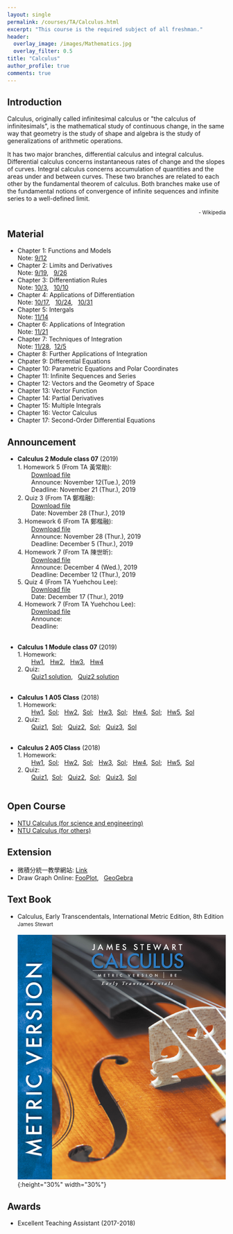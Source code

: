 ```yaml
---
layout: single
permalink: /courses/TA/Calculus.html
excerpt: "This course is the required subject of all freshman."
header:
  overlay_image: /images/Mathematics.jpg
  overlay_filter: 0.5
title: "Calculus"
author_profile: true
comments: true
---
```


## Introduction

Calculus, originally called infinitesimal calculus or "the calculus of infinitesimals", is the mathematical study of continuous change, in the same way that geometry is the study of shape and algebra is the study of generalizations of arithmetic operations.<br>

It has two major branches, differential calculus and integral calculus. Differential calculus concerns instantaneous rates of change and the slopes of curves. Integral calculus concerns accumulation of quantities and the areas under and between curves. These two branches are related to each other by the fundamental theorem of calculus. Both branches make use of the fundamental notions of convergence of infinite sequences and infinite series to a well-defined limit.<br>

<div style="text-align: right"><small> - Wikipedia</small></div>

## Material

   * Chapter 1: Functions and Models<br>
        Note: [9/12](/PDF/courses/TA/Calculus/Note0912.pdf)<br>
   * Chapter 2: Limits and Derivatives<br>
        Note: [9/19](/PDF/courses/TA/Calculus/Note0919.pdf), &nbsp; [9/26](/PDF/courses/TA/Calculus/Note0926.pdf)<br>
   * Chapter 3: Differentiation Rules<br>
        Note: [10/3](/PDF/courses/TA/Calculus/Note1003.pdf), &nbsp; [10/10](/PDF/courses/TA/Calculus/Note1010.pdf)<br>
   * Chapter 4: Applications of Differentiation<br>
        Note: [10/17](/PDF/courses/TA/Calculus/Note1017.pdf), &nbsp; [10/24](/PDF/courses/TA/Calculus/Note1024.pdf), &nbsp; [10/31](/PDF/courses/TA/Calculus/Note1031.pdf)<br>
   * Chapter 5: Intergals<br>
        Note: [11/14](/PDF/courses/TA/Calculus/Note1114.pdf)<br>
   * Chapter 6: Applications of Integration<br>
        Note: [11/21](/PDF/courses/TA/Calculus/Note1121.pdf)<br>
   * Chapter 7: Techniques of Integration<br>
        Note: [11/28](/PDF/courses/TA/Calculus/Note1128.pdf), &nbsp;[12/5](/PDF/courses/TA/Calculus/Note1205.pdf)<br>
   * Chapter 8: Further Applications of Integration<br>
   * Chpater 9: Differential Equations<br>
   * Chapter 10: Parametric Equations and Polar Coordinates<br>
   * Chapter 11: Infinite Sequences and Series<br>
   * Chapter 12: Vectors and the Geometry of Space<br>
   * Chapter 13: Vector Function<br>
   * Chapter 14: Partial Derivatives<br>
   * Chapter 15: Multiple Integrals<br>
   * Chapter 16: Vector Calculus<br>
   * Chapter 17: Second-Order Differential Equations<br>

## Announcement

   * **Calculus 2 Module class 07** (2019)<br/>
    1. Homework 5 (From TA 黃常勛):<br>
    &nbsp; &nbsp; &nbsp; &nbsp; [Download file](/PDF/courses/TA/Calculus/108_1_Hw5.pdf)<br>
    &nbsp; &nbsp; &nbsp; &nbsp; Announce: November 12(Tue.), 2019<br>
    &nbsp; &nbsp; &nbsp; &nbsp; Deadline: November 21 (Thur.), 2019<br>
    2. Quiz 3 (From TA 鄭楷融):<br>
    &nbsp; &nbsp; &nbsp; &nbsp; [Download file](/PDF/courses/TA/Calculus/108_1_Q3.pdf)<br>
    &nbsp; &nbsp; &nbsp; &nbsp; Date: November 28 (Thur.), 2019<br>
    3. Homework 6 (From TA 鄭楷融):<br>
    &nbsp; &nbsp; &nbsp; &nbsp; [Download file](/PDF/courses/TA/Calculus/108_1_Hw6.pdf)<br>
    &nbsp; &nbsp; &nbsp; &nbsp; Announce: November 28 (Thur.), 2019<br>
    &nbsp; &nbsp; &nbsp; &nbsp; Deadline: December 5 (Thur.), 2019<br>
    4. Homework 7 (From TA 陳世昕):<br>
    &nbsp; &nbsp; &nbsp; &nbsp; [Download file](/PDF/courses/TA/Calculus/108_1_Hw7.pdf)<br>
    &nbsp; &nbsp; &nbsp; &nbsp; Announce: December 4 (Wed.), 2019<br>
    &nbsp; &nbsp; &nbsp; &nbsp; Deadline: December 12 (Thur.), 2019<br>
    5. Quiz 4 (From TA Yuehchou Lee):<br>
    &nbsp; &nbsp; &nbsp; &nbsp; [Download file]()<br>
    &nbsp; &nbsp; &nbsp; &nbsp; Date: December 17 (Thur.), 2019<br>
    4. Homework 7 (From TA Yuehchou Lee):<br>
    &nbsp; &nbsp; &nbsp; &nbsp; [Download file]()<br>
    &nbsp; &nbsp; &nbsp; &nbsp; Announce: <br>
    &nbsp; &nbsp; &nbsp; &nbsp; Deadline: <br><br>

   * **Calculus 1 Module class 07** (2019)<br/>
    1. Homework:<br>
    &nbsp; &nbsp; &nbsp; &nbsp; [Hw1](/PDF/courses/TA/Calculus/108_1_Hw1.pdf),
    &nbsp; [Hw2](/PDF/courses/TA/Calculus/108_1_Hw2.pdf),
    &nbsp; [Hw3](/PDF/courses/TA/Calculus/108_1_Hw3.pdf),
    &nbsp; [Hw4](/PDF/courses/TA/Calculus/108_1_Hw4.pdf)<br>
    2. Quiz:<br>
    &nbsp; &nbsp; &nbsp; &nbsp; [Quiz1 solution](/PDF/courses/TA/Calculus/108_1_Q1.pdf),
    &nbsp; [Quiz2 solution](/PDF/courses/TA/Calculus/108_1_Q2.pdf)<br><br>


   * **Calculus 1 A05 Class** (2018)<br/>
    1. Homework:<br>
    &nbsp; &nbsp; &nbsp; &nbsp; [Hw1](/PDF/courses/TA/Calculus/107_1_Hw1.pdf), &nbsp;[Sol](/PDF/courses/TA/Calculus/107_1_Hw1_sol.pdf);
    &nbsp; [Hw2](/PDF/courses/TA/Calculus/107_1_Hw2.pdf), &nbsp;[Sol](/PDF/courses/TA/Calculus/107_1_Hw2_sol.pdf);
    &nbsp; [Hw3](/PDF/courses/TA/Calculus/107_1_Hw3.pdf), &nbsp;[Sol](/PDF/courses/TA/Calculus/107_1_Hw3_sol.pdf);
    &nbsp; [Hw4](/PDF/courses/TA/Calculus/107_1_Hw4.pdf), &nbsp;[Sol](/PDF/courses/TA/Calculus/107_1_Hw4_sol.pdf);
    &nbsp; [Hw5](/PDF/courses/TA/Calculus/107_1_Hw5.pdf), &nbsp;[Sol](/PDF/courses/TA/Calculus/107_1_Hw5_sol.pdf)<br>
    2. Quiz:<br>
    &nbsp; &nbsp; &nbsp; &nbsp; [Quiz1](/PDF/courses/TA/Calculus/107_1_Q1.pdf), &nbsp;[Sol](/PDF/courses/TA/Calculus/107_1_Q1_sol.pdf);
    &nbsp; [Quiz2](/PDF/courses/TA/Calculus/107_1_Q2.pdf), &nbsp;[Sol](/PDF/courses/TA/Calculus/107_1_Q2_sol.pdf);
    &nbsp; [Quiz3](/PDF/courses/TA/Calculus/107_1_Q3.pdf), &nbsp;[Sol](/PDF/courses/TA/Calculus/107_1_Q3_sol.pdf)<br><br>
   * **Calculus 2 A05 Class** (2018)<br/>
    1. Homework:<br>
    &nbsp; &nbsp; &nbsp; &nbsp; [Hw1](/PDF/courses/TA/Calculus/107_2_Hw1.pdf), &nbsp;[Sol](/PDF/courses/TA/Calculus/107_2_Hw1_sol.pdf);
    &nbsp; [Hw2](/PDF/courses/TA/Calculus/107_2_Hw2.pdf), &nbsp;[Sol](/PDF/courses/TA/Calculus/107_2_Hw2_sol.pdf);
    &nbsp; [Hw3](/PDF/courses/TA/Calculus/107_2_Hw3.pdf), &nbsp;[Sol](/PDF/courses/TA/Calculus/107_2_Hw3_sol.pdf);
    &nbsp; [Hw4](/PDF/courses/TA/Calculus/107_2_Hw4.pdf), &nbsp;[Sol](/PDF/courses/TA/Calculus/107_2_Hw4_sol.pdf);
    &nbsp; [Hw5](/PDF/courses/TA/Calculus/107_2_Hw5.pdf), &nbsp;[Sol](/PDF/courses/TA/Calculus/107_2_Hw5_sol.pdf)<br>
    2. Quiz:<br>
    &nbsp; &nbsp; &nbsp; &nbsp; [Quiz1](/PDF/courses/TA/Calculus/107_2_Q1.pdf), &nbsp;[Sol](/PDF/courses/TA/Calculus/107_2_Q1_sol.pdf);
    &nbsp; [Quiz2](/PDF/courses/TA/Calculus/107_2_Q2.pdf), &nbsp;[Sol](/PDF/courses/TA/Calculus/107_2_Q2_sol.pdf);
    &nbsp; [Quiz3](/PDF/courses/TA/Calculus/107_2_Q3.pdf), &nbsp;[Sol](/PDF/courses/TA/Calculus/107_2_Q3_sol.pdf)<br><br>


## Open Course
   * [NTU Calculus (for science and engineering)](http://ocw.aca.ntu.edu.tw/ntu-ocw/ocw/cou/100S111)<br>
   * [NTU Calculus (for others)](http://ocw.aca.ntu.edu.tw/ntu-ocw/ocw/cou/103S121)<br>


## Extension
   * 微積分統一教學網站: [Link](http://www.math.ntu.edu.tw/~calc/Default.html)<br>
   * Draw Graph Online: [FooPlot](http://fooplot.com/#W3sidHlwZSI6MCwiZXEiOiJ4XjIiLCJjb2xvciI6IiMwMDAwMDAifSx7InR5cGUiOjEwMDB9XQ--), &nbsp;
   [GeoGebra](https://www.geogebra.org/)

## Text Book

   * Calculus, Early Transcendentals, International Metric Edition, 8th Edition<br>
    <small>James Stewart</small><br><br>
    ![](/images/courses/Calculus.jpg){:height="30%" width="30%"}<br>

## Awards
   * Excellent Teaching Assistant (2017-2018)

